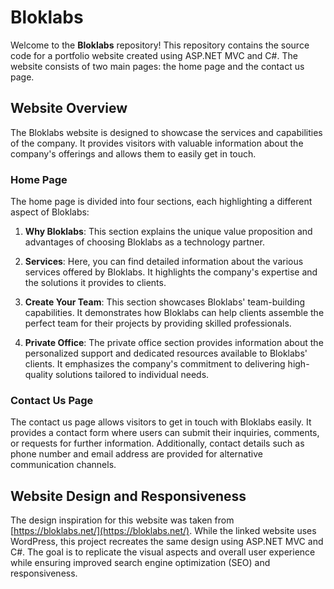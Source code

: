 # Bloklabs

Welcome to the **Bloklabs** repository! This repository contains the source code for a portfolio website created using ASP.NET MVC and C#. The website consists of two main pages: the home page and the contact us page.

## Website Overview

The Bloklabs website is designed to showcase the services and capabilities of the company. It provides visitors with valuable information about the company's offerings and allows them to easily get in touch.

### Home Page

The home page is divided into four sections, each highlighting a different aspect of Bloklabs:

1. **Why Bloklabs**: This section explains the unique value proposition and advantages of choosing Bloklabs as a technology partner.

2. **Services**: Here, you can find detailed information about the various services offered by Bloklabs. It highlights the company's expertise and the solutions it provides to clients.

3. **Create Your Team**: This section showcases Bloklabs' team-building capabilities. It demonstrates how Bloklabs can help clients assemble the perfect team for their projects by providing skilled professionals.

4. **Private Office**: The private office section provides information about the personalized support and dedicated resources available to Bloklabs' clients. It emphasizes the company's commitment to delivering high-quality solutions tailored to individual needs.

### Contact Us Page

The contact us page allows visitors to get in touch with Bloklabs easily. It provides a contact form where users can submit their inquiries, comments, or requests for further information. Additionally, contact details such as phone number and email address are provided for alternative communication channels.

## Website Design and Responsiveness

The design inspiration for this website was taken from [https://bloklabs.net/](https://bloklabs.net/). While the linked website uses WordPress, this project recreates the same design using ASP.NET MVC and C#. The goal is to replicate the visual aspects and overall user experience while ensuring improved search engine optimization (SEO) and responsiveness.

